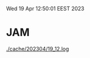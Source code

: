 Wed 19 Apr 12:50:01 EEST 2023
# JAM
<a href='./cache/202304/19_12.log'>./cache/202304/19_12.log</a>
